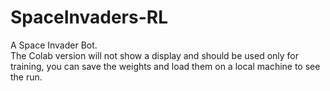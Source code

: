 # SpaceInvaders-RL
A Space Invader Bot.<br>
The Colab version will not show a display and should be used only for training, you can save the weights and load them on a local machine to see the run.

